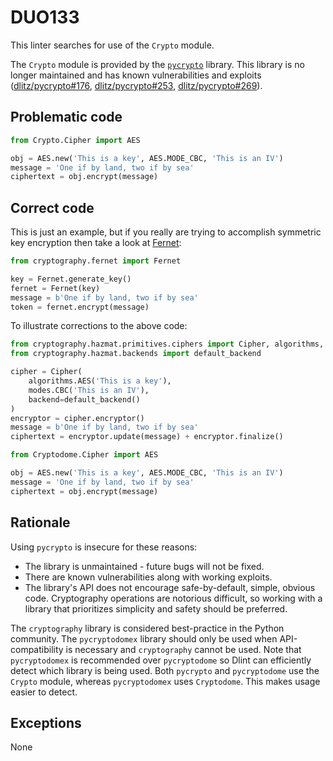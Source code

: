 # DUO133

This linter searches for use of the `Crypto` module.

The `Crypto` module is provided by the [`pycrypto`](https://github.com/dlitz/pycrypto)
library. This library is no longer maintained and has known vulnerabilities
and exploits ([dlitz/pycrypto#176](https://github.com/dlitz/pycrypto/issues/176),
[dlitz/pycrypto#253](https://github.com/dlitz/pycrypto/issues/253),
[dlitz/pycrypto#269](https://github.com/dlitz/pycrypto/issues/269)).

## Problematic code

```python
from Crypto.Cipher import AES

obj = AES.new('This is a key', AES.MODE_CBC, 'This is an IV')
message = 'One if by land, two if by sea'
ciphertext = obj.encrypt(message)
```

## Correct code

This is just an example, but if you really are trying to accomplish symmetric
key encryption then take a look at
[Fernet](https://cryptography.io/en/latest/fernet.html):

```python
from cryptography.fernet import Fernet

key = Fernet.generate_key()
fernet = Fernet(key)
message = b'One if by land, two if by sea'
token = fernet.encrypt(message)
```

To illustrate corrections to the above code:

```python
from cryptography.hazmat.primitives.ciphers import Cipher, algorithms, modes
from cryptography.hazmat.backends import default_backend

cipher = Cipher(
    algorithms.AES('This is a key'),
    modes.CBC('This is an IV'),
    backend=default_backend()
)
encryptor = cipher.encryptor()
message = b'One if by land, two if by sea'
ciphertext = encryptor.update(message) + encryptor.finalize()
```

```python
from Cryptodome.Cipher import AES

obj = AES.new('This is a key', AES.MODE_CBC, 'This is an IV')
message = 'One if by land, two if by sea'
ciphertext = obj.encrypt(message)
```

## Rationale

Using `pycrypto` is insecure for these reasons:

- The library is unmaintained - future bugs will not be fixed.
- There are known vulnerabilities along with working exploits.
- The library's API does not encourage safe-by-default, simple, obvious code.
  Cryptography operations are notorious difficult, so working with a library
  that prioritizes simplicity and safety should be preferred.

The `cryptography` library is considered best-practice in the Python community.
The `pycryptodomex` library should only be used when API-compatibility is
necessary and `cryptography` cannot be used. Note that `pycryptodomex` is
recommended over `pycryptodome` so Dlint can efficiently detect which library
is being used. Both `pycrypto` and `pycryptodome` use the `Crypto` module,
whereas `pycryptodomex` uses `Cryptodome`. This makes usage easier to detect.

## Exceptions

None
